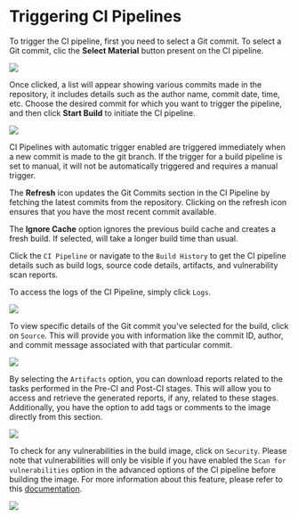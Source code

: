 # Triggering CI Pipelines

To trigger the CI pipeline, first you need to select a Git commit. To select a Git commit, clic the **Select Material** button present on the CI pipeline.

![](https://devtron-public-asset.s3.us-east-2.amazonaws.com/images/deploying-application/triggering-ci/select-material-new.jpg)

Once clicked, a list will appear showing various commits made in the repository, it includes details such as the author name, commit date, time, etc. Choose the desired commit for which you want to trigger the pipeline, and then click **Start Build** to initiate the CI pipeline.

![](https://devtron-public-asset.s3.us-east-2.amazonaws.com/images/deploying-application/triggering-ci/trigger-build.jpg)

CI Pipelines with automatic trigger enabled are triggered immediately when a new commit is made to the git branch. If the trigger for a build pipeline is set to manual, it will not be automatically triggered and requires a manual trigger.

The **Refresh** icon updates the Git Commits section in the CI Pipeline by fetching the latest commits from the repository. Clicking on the refresh icon ensures that you have the most recent commit available.

The **Ignore Cache** option ignores the previous build cache and creates a fresh build. If selected, will take a longer build time than usual.

Click the `CI Pipeline` or navigate to the `Build History` to get the CI pipeline details such as build logs, source code details, artifacts, and vulnerability scan reports.

To access the logs of the CI Pipeline, simply click `Logs`.

![](https://devtron-public-asset.s3.us-east-2.amazonaws.com/images/deploying-application/triggering-ci/build-logs.jpg)

To view specific details of the Git commit you've selected for the build, click on `Source`. This will provide you with information like the commit ID, author, and commit message associated with that particular commit.

![](https://devtron-public-asset.s3.us-east-2.amazonaws.com/images/deploying-application/triggering-ci/build-source.jpg)

By selecting the `Artifacts` option, you can download reports related to the tasks performed in the Pre-CI and Post-CI stages. This will allow you to access and retrieve the generated reports, if any, related to these stages. Additionally, you have the option to add tags or comments to the image directly from this section.

![](https://devtron-public-asset.s3.us-east-2.amazonaws.com/images/deploying-application/triggering-ci/tags-and-artifacts.jpg)

To check for any vulnerabilities in the build image, click on `Security`. Please note that vulnerabilities will only be visible if you have enabled the `Scan for vulnerabilities` option in the advanced options of the CI pipeline before building the image. For more information about this feature, please refer to this [documentation](../../user-guide/security-features.md).

![](https://devtron-public-asset.s3.us-east-2.amazonaws.com/images/deploying-application/triggering-ci/security-scan-report.jpg)

